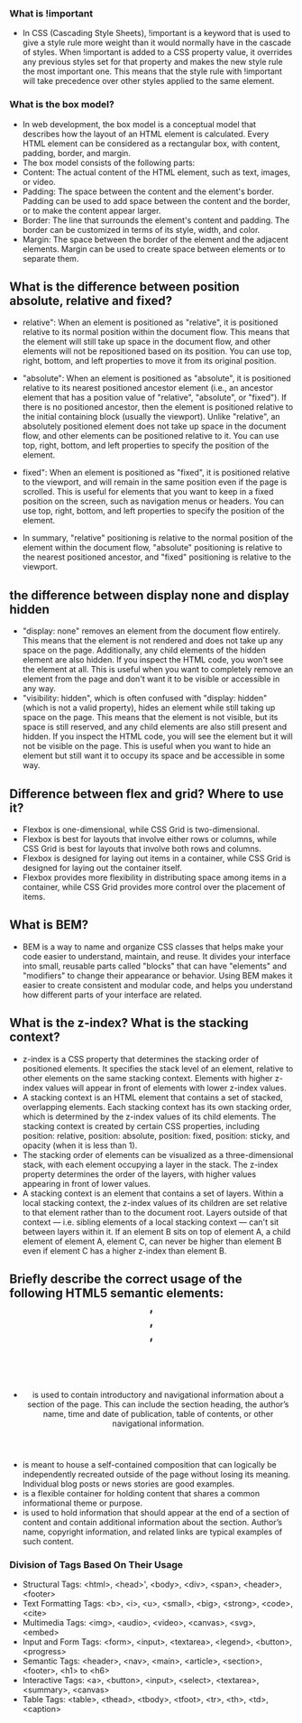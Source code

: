 ### What is !important
- In CSS (Cascading Style Sheets), !important is a keyword that is used to give a style rule more weight than it would normally have in the cascade of styles. When !important is added to a CSS property value, it overrides any previous styles set for that property and makes the new style rule the most important one. This means that the style rule with !important will take precedence over other styles applied to the same element.


### What is the box model?
- In web development, the box model is a conceptual model that describes how the layout of an HTML element is calculated. Every HTML element can be considered as a rectangular box, with content, padding, border, and margin.
- The box model consists of the following parts:
- Content: The actual content of the HTML element, such as text, images, or video.
- Padding: The space between the content and the element's border. Padding can be used to add space between the content and the border, or to make the content appear larger.
- Border: The line that surrounds the element's content and padding. The border can be customized in terms of its style, width, and color.
- Margin: The space between the border of the element and the adjacent elements. Margin can be used to create space between elements or to separate them.


## What is the difference between position absolute, relative and fixed?
- relative": When an element is positioned as "relative", it is positioned relative to its normal position within the document flow. This means that the element will still take up space in the document flow, and other elements will not be repositioned based on its position. You can use top, right, bottom, and left properties to move it from its original position.
- "absolute": When an element is positioned as "absolute", it is positioned relative to its nearest positioned ancestor element (i.e., an ancestor element that has a position value of "relative", "absolute", or "fixed"). If there is no positioned ancestor, then the element is positioned relative to the initial containing block (usually the viewport). Unlike "relative", an absolutely positioned element does not take up space in the document flow, and other elements can be positioned relative to it. You can use top, right, bottom, and left properties to specify the position of the element.
- fixed": When an element is positioned as "fixed", it is positioned relative to the viewport, and will remain in the same position even if the page is scrolled. This is useful for elements that you want to keep in a fixed position on the screen, such as navigation menus or headers. You can use top, right, bottom, and left properties to specify the position of the element.

- In summary, "relative" positioning is relative to the normal position of the element within the document flow, "absolute" positioning is relative to the nearest positioned ancestor, and "fixed" positioning is relative to the viewport.



## the difference between display none and display hidden
- "display: none" removes an element from the document flow entirely. This means that the element is not rendered and does not take up any space on the page. Additionally, any child elements of the hidden element are also hidden. If you inspect the HTML code, you won't see the element at all. This is useful when you want to completely remove an element from the page and don't want it to be visible or accessible in any way.
- "visibility: hidden", which is often confused with "display: hidden" (which is not a valid property), hides an element while still taking up space on the page. This means that the element is not visible, but its space is still reserved, and any child elements are also still present and hidden. If you inspect the HTML code, you will see the element but it will not be visible on the page. This is useful when you want to hide an element but still want it to occupy its space and be accessible in some way.



## Difference between flex and grid? Where to use it?
- Flexbox is one-dimensional, while CSS Grid is two-dimensional.
- Flexbox is best for layouts that involve either rows or columns, while CSS Grid is best for layouts that involve both rows and columns.
- Flexbox is designed for laying out items in a container, while CSS Grid is designed for laying out the container itself.
- Flexbox provides more flexibility in distributing space among items in a container, while CSS Grid provides more control over the placement of items.




## What is BEM?
- BEM is a way to name and organize CSS classes that helps make your code easier to understand, maintain, and reuse. It divides your interface into small, reusable parts called "blocks" that can have "elements" and "modifiers" to change their appearance or behavior. Using BEM makes it easier to create consistent and modular code, and helps you understand how different parts of your interface are related.


## What is the z-index? What is the stacking context?
- z-index is a CSS property that determines the stacking order of positioned elements. It specifies the stack level of an element, relative to other elements on the same stacking context. Elements with higher z-index values will appear in front of elements with lower z-index values.
- A stacking context is an HTML element that contains a set of stacked, overlapping elements. Each stacking context has its own stacking order, which is determined by the z-index values of its child elements. The stacking context is created by certain CSS properties, including position: relative, position: absolute, position: fixed, position: sticky, and opacity (when it is less than 1).
- The stacking order of elements can be visualized as a three-dimensional stack, with each element occupying a layer in the stack. The z-index property determines the order of the layers, with higher values appearing in front of lower values.
- A stacking context is an element that contains a set of layers. Within a local stacking context, the z-index values of its children are set relative to that element rather than to the document root. Layers outside of that context — i.e. sibling elements of a local stacking context — can't sit between layers within it. If an element B sits on top of element A, a child element of element A, element C, can never be higher than element B even if element C has a higher z-index than element B.





## Briefly describe the correct usage of the following HTML5 semantic elements: <header>, <article>,<section>, <footer>
- <header> is used to contain introductory and navigational information about a section of the page. This can include the section heading, the author’s name, time and date of publication, table of contents, or other navigational information.

- <article> is meant to house a self-contained composition that can logically be independently recreated outside of the page without losing its meaning. Individual blog posts or news stories are good examples.

- <section> is a flexible container for holding content that shares a common informational theme or purpose.

- <footer> is used to hold information that should appear at the end of a section of content and contain additional information about the section. Author’s name, copyright information, and related links are typical examples of such content.
 
### Division of Tags Based On Their Usage
- Structural Tags: &lt;html>, &lt;head>', &lt;body>, &lt;div>, &lt;span>, &lt;header>, &lt;footer> 
- Text Formatting Tags: &lt;b>, &lt;i>, &lt;u>, &lt;small>, &lt;big>, &lt;strong>, &lt;code>, &lt;cite>
- Multimedia Tags: \<img\>, \<audio\>, \<video\>, \<canvas\>, \<svg\>, \<embed\>
- Input and Form Tags: \<form\>, \<input\>, \<textarea\>, \<legend\>, \<button\>, \<progress\>
- Semantic Tags: \<header\>, \<nav\>, \<main\>, \<article\>, \<section\>, \<footer\>, \<h1\> to \<h6\>
- Interactive Tags: \<a\>, \<button\>, \<input\>, \<select\>, \<textarea\>, \<summary\>, \<canvas\>
- Table Tags: \<table\>, \<thead\>, \<tbody\>, \<tfoot\>, \<tr\>, \<th\>, \<td\>, \<caption\>







